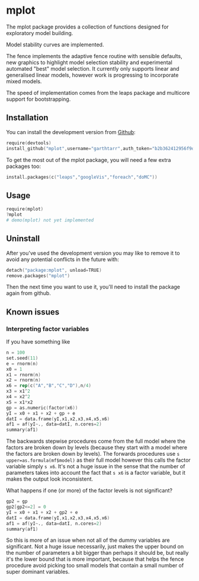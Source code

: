 # mplot

The mplot package provides a collection of functions designed for exploratory model building.

Model stability curves are implemented.

The fence implements the adaptive fence routine with sensible defaults, new graphics to highlight model selection stability and experimental automated "best" model selection.  It currently only supports linear and generalised linear models, however work is progressing to incorporate mixed models.

The speed of implementation comes from the leaps package and multicore support for bootstrapping.

## Installation

You can install the development version from [Github](https://github.com/garthtarr/mplot):

```s
require(devtools)
install_github("mplot",username="garthtarr",auth_token="b2b362412956f9df042eb4f704d06c60f11735c3",quick=TRUE)
```

To get the most out of the mplot package, you will need a few extra packages too:

```s
install.packages(c("leaps","googleVis","foreach","doMC"))
```

## Usage

```s
require(mplot)
?mplot
# demo(mplot) not yet implemented
```

## Uninstall

After you've used the development version you may like to remove it to avoid any potential conflicts in the future with:

```s
detach("package:mplot", unload=TRUE)
remove.packages("mplot")
```

Then the next time you want to use it, you'll need to install the package again from github.

## Known issues

### Interpreting factor variables

If you have something like
```s
n = 100
set.seed(11)
e = rnorm(n)
x0 = 1
x1 = rnorm(n)
x2 = rnorm(n)
x6 = rep(c("A","B","C","D"),n/4)
x3 = x1^2
x4 = x2^2
x5 = x1*x2
gp = as.numeric(factor(x6)) 
yI = x0 + x1 + x2 + gp + e
datI = data.frame(yI,x1,x2,x3,x4,x5,x6)
af1 = af(yI~., data=datI, n.cores=2)
summary(af1)
```

The backwards stepwise procedures come from the full model where 
the factors are broken down by levels (because they start with
a model where the factors are broken down by levels).  The forwards
procedures use `s upper=as.formula(mf$model)` as their full model
however this calls the factor variable simply `s x6`.  It's not a 
huge issue in the sense that the number of parameters takes into 
account the fact that `s x6` is a factor variable, but it makes the
output look inconsistent.

What happens if one (or more) of the factor levels is not significant?
```s
gp2 = gp
gp2[gp2<=2] = 0
yI = x0 + x1 + x2 + gp2 + e
datI = data.frame(yI,x1,x2,x3,x4,x5,x6)
af1 = af(yI~., data=datI, n.cores=2)
summary(af1)
```
So this is more of an issue when not all of the dummy variables
are significant.  Not a huge issue necessarily, just makes the upper
bound on the number of parameters a bit bigger than perhaps it should
be, but really it's the lower bound that is more important, because 
that helps the fence procedure avoid picking too small models that
contain a small number of super dominant variables.
